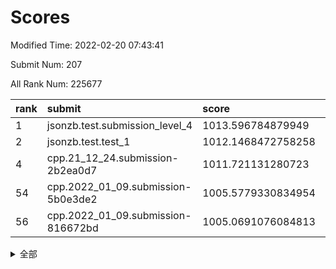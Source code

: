 # Scores

Modified Time: 2022-02-20 07:43:41

Submit Num: 207

All Rank Num: 225677

| rank |               submit               |       score        |       sigma        | pk_num |
| :--- | :--------------------------------- | :----------------- | :----------------- | :----- |
| 1    | jsonzb.test.submission_level_4     | 1013.596784879949  | 0.8059819494392233 | 4355   |
| 2    | jsonzb.test.test_1                 | 1012.1468472758258 | 0.7868797213701635 | 4360   |
| 4    | cpp.21_12_24.submission-2b2ea0d7   | 1011.721131280723  | 0.7910180092038395 | 4361   |
| 54   | cpp.2022_01_09.submission-5b0e3de2 | 1005.5779330834954 | 0.7214003674059444 | 4364   |
| 56   | cpp.2022_01_09.submission-816672bd | 1005.0691076084813 | 0.7101850561964004 | 4357   |


<details>
<summary>全部</summary>

| rank |                 submit                 |       score        |       sigma        | pk_num |
| :--- | :------------------------------------- | :----------------- | :----------------- | :----- |
| 1    | jsonzb.test.submission_level_4         | 1013.596784879949  | 0.8059819494392233 | 4355   |
| 2    | jsonzb.test.test_1                     | 1012.1468472758258 | 0.7868797213701635 | 4360   |
| 3    | gobigger.level_3.submission_level_3_7  | 1012.0085707604902 | 0.7788953496073991 | 4362   |
| 4    | cpp.21_12_24.submission-2b2ea0d7       | 1011.721131280723  | 0.7910180092038395 | 4361   |
| 5    | gobigger.level_3.submission_level_3_49 | 1011.6483270706194 | 0.7568715891930252 | 4364   |
| 6    | gobigger.level_3.submission_level_3_36 | 1011.4725601329822 | 0.7564924890004991 | 4360   |
| 7    | gobigger.level_3.submission_level_3_33 | 1011.4406426133567 | 0.764725665718071  | 4362   |
| 8    | gobigger.level_3.submission_level_3_22 | 1011.2486238881712 | 0.748000047445183  | 4366   |
| 9    | gobigger.level_3.submission_level_3_10 | 1011.0074417678916 | 0.7550603339124444 | 4360   |
| 10   | gobigger.level_3.submission_level_3_2  | 1010.9295250889528 | 0.7786771522524611 | 4362   |
| 11   | gobigger.level_3.submission_level_3_1  | 1010.8157866312488 | 0.7613853630517847 | 4357   |
| 12   | gobigger.level_3.submission_level_3_42 | 1010.7196396864665 | 0.7691152099432212 | 4364   |
| 13   | gobigger.level_3.submission_level_3_8  | 1010.5797346032075 | 0.7711228926991498 | 4359   |
| 14   | gobigger.level_3.submission_level_3_3  | 1010.5517996153604 | 0.7690650252905108 | 4364   |
| 15   | gobigger.level_3.submission_level_3_38 | 1010.3954737227965 | 0.7495931270567014 | 4368   |
| 16   | gobigger.level_3.submission_level_3_16 | 1010.3906458638783 | 0.7591296704126822 | 4363   |
| 17   | gobigger.level_3.submission_level_3_47 | 1010.385716358416  | 0.7822014154943582 | 4360   |
| 18   | gobigger.level_3.submission_level_3_48 | 1010.3163360280369 | 0.7525996369068926 | 4360   |
| 19   | gobigger.level_3.submission_level_3_39 | 1010.3052747278319 | 0.7824937275633268 | 4362   |
| 20   | gobigger.level_3.submission_level_3_41 | 1010.2463272770998 | 0.7470678211037658 | 4362   |
| 21   | gobigger.level_3.submission_level_3_12 | 1010.2063975672772 | 0.772088950609185  | 4357   |
| 22   | gobigger.level_3.submission_level_3_35 | 1010.186509504692  | 0.751280274462785  | 4362   |
| 23   | gobigger.level_3.submission_level_3_0  | 1010.0911241781229 | 0.7635597394217091 | 4361   |
| 24   | gobigger.level_3.submission_level_3_44 | 1010.0891542070569 | 0.7640506679734783 | 4360   |
| 25   | gobigger.level_3.submission_level_3_31 | 1010.0470484780823 | 0.7555154758245956 | 4368   |
| 26   | gobigger.level_3.submission_level_3_37 | 1009.938140691362  | 0.7696914272482724 | 4358   |
| 27   | gobigger.level_3.submission_level_3_27 | 1009.9176800898109 | 0.747955578559757  | 4362   |
| 28   | gobigger.level_3.submission_level_3_6  | 1009.8929104415281 | 0.766145511092878  | 4362   |
| 29   | gobigger.level_3.submission_level_3_23 | 1009.8898983064466 | 0.7604717915058555 | 4362   |
| 30   | gobigger.level_3.submission_level_3_25 | 1009.8748287357349 | 0.7386871015749168 | 4366   |
| 31   | gobigger.level_3.submission_level_3_4  | 1009.8223988969777 | 0.7617474672537947 | 4358   |
| 32   | gobigger.level_3.submission_level_3_46 | 1009.7472235297174 | 0.7584363599794401 | 4360   |
| 33   | gobigger.level_3.submission_level_3_32 | 1009.704549983107  | 0.7479434966792505 | 4364   |
| 34   | gobigger.level_3.submission_level_3_26 | 1009.6955072968265 | 0.7605748440026278 | 4364   |
| 35   | gobigger.level_3.submission_level_3_5  | 1009.6946476405676 | 0.7495790430592737 | 4364   |
| 36   | gobigger.level_3.submission_level_3_14 | 1009.6514299602744 | 0.7649325333491511 | 4364   |
| 37   | gobigger.level_3.submission_level_3_11 | 1009.5620085186858 | 0.7477194578452642 | 4364   |
| 38   | gobigger.level_3.submission_level_3_30 | 1009.5613671822292 | 0.7480779165427781 | 4359   |
| 39   | gobigger.level_3.submission_level_3_24 | 1009.5249118760152 | 0.7817142602988485 | 4356   |
| 40   | gobigger.level_3.submission_level_3_29 | 1009.4450348438544 | 0.7421910387786643 | 4365   |
| 41   | gobigger.level_3.submission_level_3_17 | 1009.282597646502  | 0.7537014473146165 | 4363   |
| 42   | gobigger.level_3.submission_level_3_19 | 1009.2774977002521 | 0.765311829116976  | 4361   |
| 43   | gobigger.level_3.submission_level_3_15 | 1009.2337274583689 | 0.745651842066518  | 4359   |
| 44   | gobigger.level_3.submission_level_3_9  | 1009.1382557171992 | 0.7463032206556034 | 4361   |
| 45   | gobigger.level_3.submission_level_3_28 | 1009.0951210112311 | 0.7533249041345036 | 4349   |
| 46   | gobigger.level_3.submission_level_3_18 | 1009.0661384609843 | 0.7612383942410288 | 4362   |
| 47   | gobigger.level_3.submission_level_3_34 | 1009.0557708927695 | 0.7648069965070126 | 4363   |
| 48   | gobigger.level_3.submission_level_3_40 | 1009.023015529124  | 0.7533410772208282 | 4363   |
| 49   | gobigger.level_3.submission_level_3_13 | 1009.0143431579207 | 0.7341203669185423 | 4359   |
| 50   | gobigger.level_3.submission_level_3_21 | 1008.6462529036642 | 0.7487072459620882 | 4362   |
| 51   | gobigger.level_3.submission_level_3_45 | 1008.5803017014146 | 0.7510891562915818 | 4369   |
| 52   | gobigger.level_3.submission_level_3_43 | 1007.8197112223869 | 0.7351796947642536 | 4361   |
| 53   | gobigger.level_3.submission_level_3_20 | 1007.6087660283289 | 0.74333430458269   | 4359   |
| 54   | cpp.2022_01_09.submission-5b0e3de2     | 1005.5779330834954 | 0.7214003674059444 | 4364   |
| 55   | gobigger.level_1.submission_level_1_47 | 1005.4051321299926 | 0.7415348777761526 | 4364   |
| 56   | cpp.2022_01_09.submission-816672bd     | 1005.0691076084813 | 0.7101850561964004 | 4357   |
| 57   | gobigger.level_1.submission_level_1_15 | 1004.7561434223273 | 0.7052932068304512 | 4361   |
| 58   | gobigger.level_1.submission_level_1_43 | 1004.6847442032964 | 0.7120853403940629 | 4365   |
| 59   | gobigger.level_1.submission_level_1_14 | 1004.6336807564946 | 0.7228564958575213 | 4358   |
| 60   | gobigger.level_1.submission_level_1_29 | 1004.5684943819363 | 0.7200516321196202 | 4357   |
| 61   | gobigger.level_1.submission_level_1_35 | 1004.2627037057006 | 0.7327689971858752 | 4360   |
| 62   | gobigger.level_1.submission_level_1_4  | 1004.1620392013531 | 0.7257447286818473 | 4358   |
| 63   | gobigger.level_1.submission_level_1_45 | 1004.0220767917878 | 0.7190357245586226 | 4363   |
| 64   | gobigger.level_1.submission_level_1_5  | 1003.9135007049094 | 0.7055087409981817 | 4365   |
| 65   | gobigger.level_1.submission_level_1_36 | 1003.8085775653034 | 0.7063248849572216 | 4354   |
| 66   | gobigger.level_1.submission_level_1_34 | 1003.8040621737464 | 0.7197218025086697 | 4363   |
| 67   | gobigger.level_1.submission_level_1_17 | 1003.697033641888  | 0.716927657471223  | 4355   |
| 68   | gobigger.level_1.submission_level_1_1  | 1003.6785137829145 | 0.7162510507798778 | 4360   |
| 69   | gobigger.level_1.submission_level_1_8  | 1003.6659096618674 | 0.7174409381899882 | 4363   |
| 70   | gobigger.level_1.submission_level_1_44 | 1003.6555033146052 | 0.7210797101706226 | 4357   |
| 71   | gobigger.level_1.submission_level_1_6  | 1003.6188145117859 | 0.7118754591206745 | 4361   |
| 72   | gobigger.level_1.submission_level_1_48 | 1003.5945984601628 | 0.7113644385849761 | 4357   |
| 73   | gobigger.level_1.submission_level_1_38 | 1003.5642841803447 | 0.7120337255263259 | 4364   |
| 74   | gobigger.level_1.submission_level_1_2  | 1003.5594519553246 | 0.7156408033311047 | 4363   |
| 75   | gobigger.level_1.submission_level_1_25 | 1003.5510831419641 | 0.7088179843375582 | 4364   |
| 76   | gobigger.level_1.submission_level_1_42 | 1003.4750235067256 | 0.7151211324767444 | 4362   |
| 77   | gobigger.level_1.submission_level_1_23 | 1003.4594291856197 | 0.7266950734603707 | 4358   |
| 78   | gobigger.level_1.submission_level_1_11 | 1003.439857205811  | 0.7124241245689891 | 4365   |
| 79   | gobigger.level_1.submission_level_1_21 | 1003.4022764224268 | 0.7190861629806287 | 4364   |
| 80   | gobigger.level_1.submission_level_1_9  | 1003.3716321188435 | 0.7301489561020187 | 4360   |
| 81   | gobigger.level_1.submission_level_1_13 | 1003.35372641645   | 0.7260214769044436 | 4362   |
| 82   | gobigger.level_1.submission_level_1_32 | 1003.352577148877  | 0.7134719956240271 | 4357   |
| 83   | gobigger.level_1.submission_level_1_22 | 1003.3121515548563 | 0.7069880257788326 | 4357   |
| 84   | gobigger.level_1.submission_level_1_33 | 1003.1861791984537 | 0.7255384676795761 | 4361   |
| 85   | gobigger.level_1.submission_level_1_12 | 1002.9894560686588 | 0.7179711943904377 | 4355   |
| 86   | gobigger.level_1.submission_level_1_0  | 1002.9475144245351 | 0.7193044436668582 | 4360   |
| 87   | gobigger.level_1.submission_level_1_41 | 1002.9448751743972 | 0.7199568059917104 | 4357   |
| 88   | gobigger.level_1.submission_level_1_7  | 1002.932367064272  | 0.7136316645180992 | 4362   |
| 89   | gobigger.level_1.submission_level_1_31 | 1002.912457329867  | 0.7211657321841867 | 4359   |
| 90   | gobigger.level_1.submission_level_1_26 | 1002.7690771724768 | 0.7211185946349131 | 4360   |
| 91   | gobigger.level_1.submission_level_1_40 | 1002.6392741636241 | 0.7087694246501967 | 4361   |
| 92   | gobigger.level_1.submission_level_1_46 | 1002.5923573193357 | 0.7049992723961239 | 4357   |
| 93   | gobigger.level_1.submission_level_1_19 | 1002.5233745527214 | 0.7285429759730048 | 4361   |
| 94   | gobigger.level_1.submission_level_1_27 | 1002.5167656668629 | 0.7157377437438817 | 4356   |
| 95   | gobigger.level_1.submission_level_1_28 | 1002.5142176200704 | 0.7092315170742906 | 4359   |
| 96   | gobigger.level_1.submission_level_1_16 | 1002.5058413810926 | 0.7138109580282778 | 4357   |
| 97   | gobigger.level_1.submission_level_1_30 | 1002.3503961320785 | 0.7120841505275032 | 4359   |
| 98   | gobigger.level_1.submission_level_1_18 | 1002.1607381213394 | 0.7077311433861874 | 4356   |
| 99   | gobigger.level_1.submission_level_1_20 | 1002.0944234357585 | 0.7162049070944392 | 4362   |
| 100  | gobigger.level_1.submission_level_1_39 | 1002.091732134965  | 0.7118895267237648 | 4357   |
| 101  | gobigger.level_1.submission_level_1_3  | 1002.0561280876426 | 0.7168002550317891 | 4364   |
| 102  | gobigger.level_1.submission_level_1_10 | 1002.0461733017612 | 0.7236518254851384 | 4362   |
| 103  | gobigger.level_1.submission_level_1_24 | 1002.0143040686521 | 0.7112810274679331 | 4360   |
| 104  | gobigger.level_1.submission_level_1_49 | 1001.7603310637073 | 0.7189366605045888 | 4364   |
| 105  | gobigger.level_1.submission_level_1_37 | 1001.383024423433  | 0.7000221464738926 | 4362   |
| 106  | gobigger.random.submission_random_24   | 997.7582724361481  | 0.701547569611859  | 4364   |
| 107  | gobigger.random.submission_random_21   | 997.375189746527   | 0.7025558042802738 | 4359   |
| 108  | gobigger.random.submission_random_8    | 996.9488899388351  | 0.7105474910444154 | 4363   |
| 109  | gobigger.random.submission_random_29   | 996.8511916032817  | 0.7148207007193312 | 4365   |
| 110  | gobigger.random.submission_random_42   | 996.7918227697953  | 0.7078198426325345 | 4368   |
| 111  | gobigger.random.submission_random_10   | 996.7793914441571  | 0.7222223800978349 | 4362   |
| 112  | gobigger.random.submission_random_25   | 996.7593991522066  | 0.7100428494654987 | 4363   |
| 113  | gobigger.random.submission_random_33   | 996.7497343185735  | 0.7091190763550053 | 4360   |
| 114  | gobigger.random.submission_random_23   | 996.6669962116124  | 0.710460778858294  | 4363   |
| 115  | gobigger.random.submission_random_19   | 996.6519202415157  | 0.7175201477000216 | 4363   |
| 116  | gobigger.random.submission_random_32   | 996.5231970446589  | 0.7047502313039329 | 4363   |
| 117  | gobigger.random.submission_random_35   | 996.487271153145   | 0.7175935765513398 | 4362   |
| 118  | gobigger.random.submission_random_46   | 996.4789308536427  | 0.7096621561066558 | 4362   |
| 119  | gobigger.random.submission_random_43   | 996.4204135608793  | 0.7131971833149432 | 4360   |
| 120  | gobigger.random.submission_random_17   | 996.3873424843074  | 0.6986557513567967 | 4364   |
| 121  | gobigger.random.submission_random_9    | 996.3719261523577  | 0.7113358210063325 | 4359   |
| 122  | gobigger.random.submission_random_13   | 996.3391066917767  | 0.7266814747366036 | 4364   |
| 123  | gobigger.random.submission_random_5    | 996.281398547446   | 0.7107941156213305 | 4365   |
| 124  | gobigger.random.submission_random_37   | 996.2783972328978  | 0.7167124513836156 | 4364   |
| 125  | gobigger.random.submission_random_12   | 996.2279809905775  | 0.7227069868640874 | 4364   |
| 126  | gobigger.random.submission_random_38   | 996.1918060819661  | 0.7150548825371321 | 4355   |
| 127  | gobigger.random.submission_random_26   | 996.15764870817    | 0.716892248343065  | 4361   |
| 128  | gobigger.random.submission_random_4    | 996.1143927283962  | 0.7139936396426046 | 4363   |
| 129  | gobigger.random.submission_random_30   | 996.1025756486797  | 0.7143148853216578 | 4358   |
| 130  | gobigger.random.submission_random_20   | 996.0930046388462  | 0.7018345665763771 | 4359   |
| 131  | gobigger.random.submission_random_18   | 996.0231121712375  | 0.7124791786099398 | 4362   |
| 132  | gobigger.random.submission_random_6    | 995.9975002852849  | 0.7115289915716725 | 4361   |
| 133  | gobigger.random.submission_random_49   | 995.9669268727412  | 0.7146324089577327 | 4363   |
| 134  | gobigger.random.submission_random_0    | 995.9629421914442  | 0.7060742664557823 | 4367   |
| 135  | gobigger.random.submission_random_28   | 995.960687908585   | 0.7172431357609493 | 4361   |
| 136  | gobigger.random.submission_random_1    | 995.9244841504185  | 0.7108516678786188 | 4359   |
| 137  | gobigger.random.submission_random_14   | 995.8599038364661  | 0.7056182800219827 | 4362   |
| 138  | gobigger.random.submission_random_7    | 995.8469503897485  | 0.7117279719177202 | 4359   |
| 139  | gobigger.random.submission_random_2    | 995.808595069854   | 0.7139149456048831 | 4362   |
| 140  | gobigger.random.submission_random_47   | 995.7904269996108  | 0.7173342153672246 | 4361   |
| 141  | gobigger.random.submission_random_36   | 995.7862060975925  | 0.7051846628057792 | 4360   |
| 142  | gobigger.random.submission_random_44   | 995.7436154150555  | 0.6993346733577552 | 4362   |
| 143  | gobigger.random.submission_random_31   | 995.6988816198176  | 0.6964884829894152 | 4360   |
| 144  | gobigger.random.submission_random_41   | 995.6963499655641  | 0.7107907844800989 | 4356   |
| 145  | gobigger.random.submission_random_39   | 995.689724609821   | 0.7106967945646328 | 4353   |
| 146  | gobigger.random.submission_random_40   | 995.6224595120744  | 0.7145747604169281 | 4360   |
| 147  | gobigger.random.submission_random_15   | 995.607045471733   | 0.7016082035714508 | 4360   |
| 148  | gobigger.random.submission_random_48   | 995.5179153804038  | 0.717823140163277  | 4357   |
| 149  | gobigger.random.submission_random_22   | 995.4869537080082  | 0.718901235145598  | 4364   |
| 150  | gobigger.random.submission_random_45   | 995.4813865643505  | 0.7221544988639572 | 4362   |
| 151  | gobigger.random.submission_random_34   | 995.2980671428585  | 0.7058118657460801 | 4356   |
| 152  | gobigger.random.submission_random_11   | 995.1688292716905  | 0.7341378124291958 | 4360   |
| 153  | gobigger.random.submission_random_16   | 994.9840296983089  | 0.7234433308756197 | 4366   |
| 154  | gobigger.random.submission_random_27   | 994.9012416721297  | 0.7076334300707924 | 4361   |
| 155  | gobigger.random.submission_random_3    | 994.7729500324002  | 0.7087255982643726 | 4363   |
| 156  | gobigger.level_2.submission_level_2_11 | 993.9176096054945  | 0.7266830221373138 | 4357   |
| 157  | gobigger.level_2.submission_level_2_30 | 993.8136391471895  | 0.7365378330367507 | 4358   |
| 158  | gobigger.level_2.submission_level_2_13 | 993.6077119641773  | 0.7398578501681782 | 4356   |
| 159  | gobigger.level_2.submission_level_2_23 | 993.453100265329   | 0.7174679392894141 | 4361   |
| 160  | gobigger.level_2.submission_level_2_46 | 993.4517936768274  | 0.748900023301426  | 4365   |
| 161  | gobigger.level_2.submission_level_2_10 | 993.1680055319115  | 0.740598112902929  | 4362   |
| 162  | gobigger.level_2.submission_level_2_47 | 993.0015820960498  | 0.7296595433989307 | 4360   |
| 163  | gobigger.level_2.submission_level_2_26 | 992.8851725757419  | 0.7518525861534782 | 4358   |
| 164  | gobigger.level_2.submission_level_2_38 | 992.8282346388115  | 0.744796933039873  | 4357   |
| 165  | gobigger.level_2.submission_level_2_6  | 992.7394254010272  | 0.7366022595353072 | 4363   |
| 166  | gobigger.level_2.submission_level_2_33 | 992.7341125113095  | 0.7299863269394238 | 4366   |
| 167  | gobigger.level_2.submission_level_2_1  | 992.7252400346601  | 0.7468227489731359 | 4362   |
| 168  | gobigger.level_2.submission_level_2_34 | 992.691814004908   | 0.7283659413753594 | 4360   |
| 169  | gobigger.level_2.submission_level_2_28 | 992.6201487867879  | 0.7315766981807476 | 4357   |
| 170  | gobigger.level_2.submission_level_2_18 | 992.5546347536913  | 0.7437383751796638 | 4359   |
| 171  | gobigger.level_2.submission_level_2_29 | 992.4433739184258  | 0.7312203984473395 | 4356   |
| 172  | gobigger.level_2.submission_level_2_4  | 992.3418708076254  | 0.7389614511080139 | 4360   |
| 173  | gobigger.level_2.submission_level_2_16 | 992.2861762814509  | 0.7461197031650048 | 4361   |
| 174  | gobigger.level_2.submission_level_2_15 | 992.2858632832618  | 0.746735011851887  | 4360   |
| 175  | gobigger.level_2.submission_level_2_20 | 992.2732149089486  | 0.7535372297414399 | 4362   |
| 176  | gobigger.level_2.submission_level_2_17 | 992.243062522304   | 0.754450406781403  | 4358   |
| 177  | gobigger.level_2.submission_level_2_9  | 992.0215670909816  | 0.745676721669803  | 4359   |
| 178  | gobigger.level_2.submission_level_2_42 | 991.9400325494541  | 0.7297792697776868 | 4368   |
| 179  | gobigger.level_2.submission_level_2_0  | 991.9346643070802  | 0.743811167181439  | 4363   |
| 180  | gobigger.level_2.submission_level_2_31 | 991.928637873153   | 0.7347675990105456 | 4359   |
| 181  | gobigger.level_2.submission_level_2_22 | 991.9191300285308  | 0.737323746801695  | 4359   |
| 182  | gobigger.level_2.submission_level_2_27 | 991.9006838237331  | 0.7525864359566861 | 4358   |
| 183  | gobigger.level_2.submission_level_2_48 | 991.8215722802187  | 0.7603091366770858 | 4359   |
| 184  | gobigger.level_2.submission_level_2_2  | 991.7607846686745  | 0.74068246714207   | 4361   |
| 185  | gobigger.level_2.submission_level_2_19 | 991.7605702338068  | 0.7564220442032135 | 4362   |
| 186  | gobigger.level_2.submission_level_2_32 | 991.6980009609877  | 0.7500460687937751 | 4367   |
| 187  | gobigger.level_2.submission_level_2_36 | 991.6524278038188  | 0.7440447641476511 | 4365   |
| 188  | gobigger.level_2.submission_level_2_7  | 991.6084165302242  | 0.761047684632266  | 4363   |
| 189  | gobigger.level_2.submission_level_2_49 | 991.5729337390721  | 0.7655487486266778 | 4361   |
| 190  | gobigger.level_2.submission_level_2_37 | 991.5696654716978  | 0.7340969760248853 | 4361   |
| 191  | gobigger.level_2.submission_level_2_3  | 991.4906273728179  | 0.7516096308463184 | 4358   |
| 192  | gobigger.level_2.submission_level_2_24 | 991.4683311409932  | 0.738515937175412  | 4359   |
| 193  | gobigger.level_2.submission_level_2_5  | 991.3879567475624  | 0.7746413358003623 | 4360   |
| 194  | gobigger.level_2.submission_level_2_35 | 991.3840683111332  | 0.74575728906313   | 4364   |
| 195  | gobigger.level_2.submission_level_2_40 | 991.2906570270555  | 0.7454746187744762 | 4358   |
| 196  | gobigger.level_2.submission_level_2_14 | 991.2629481520916  | 0.7645292831079245 | 4359   |
| 197  | gobigger.level_2.submission_level_2_25 | 991.2065800855938  | 0.7566974454603649 | 4362   |
| 198  | gobigger.level_2.submission_level_2_43 | 991.1776154536964  | 0.7485386062060893 | 4356   |
| 199  | gobigger.level_2.submission_level_2_44 | 991.0017670692112  | 0.7714391892760573 | 4360   |
| 200  | gobigger.level_2.submission_level_2_39 | 990.9880827428713  | 0.7744270089362939 | 4364   |
| 201  | gobigger.level_2.submission_level_2_12 | 990.8481068057415  | 0.7799806536992905 | 4358   |
| 202  | gobigger.level_2.submission_level_2_21 | 990.828082965211   | 0.7627932358861388 | 4364   |
| 203  | gobigger.level_2.submission_level_2_8  | 990.4810759778611  | 0.7565290182071647 | 4362   |
| 204  | gobigger.level_2.submission_level_2_41 | 990.4657601101376  | 0.7761119194384715 | 4359   |
| 205  | gobigger.level_2.submission_level_2_45 | 989.9622935477123  | 0.780127896773836  | 4361   |
| 206  | gobigger.none.submission_none_1        | 978.8019582029019  | 1.2570352797158622 | 4363   |
| 207  | gobigger.none.submission_none_0        | 977.607639912806   | 1.3228974033356335 | 4364   |

</details>
